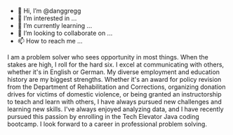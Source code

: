 - 👋 Hi, I’m @danggregg
- 👀 I’m interested in ...
- 🌱 I’m currently learning ...
- 💞️ I’m looking to collaborate on ...
- 📫 How to reach me ...

<!---
danggregg/danggregg is a ✨ special ✨ repository because its `README.md` (this file) appears on your GitHub profile.
You can click the Preview link to take a look at your changes.
--->
I am a problem solver who sees opportunity in most things. When the stakes are high, I roll for the hard six. I excel at communicating with others, whether it's in English or German. My diverse employment and education history are my biggest strengths. Whether it's an award for policy revision from the Department of Rehabilitation and Corrections, organizing donation drives for victims of domestic violence, or being granted an instructorship to teach and learn with others, I have always pursued new challenges and learning new skills. 
I've always enjoyed analyzing data, and I have recently pursued this passion by enrolling in the Tech Elevator Java coding bootcamp. I look forward to a career in professional problem solving.
